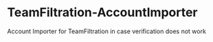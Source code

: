 # TeamFiltration-AccountImporter
Account Importer for TeamFiltration in case verification does not work
